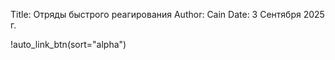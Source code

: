 Title: Отряды быстрого реагирования
Author: Cain
Date: 3 Сентября 2025 г.

!auto_link_btn(sort="alpha")
